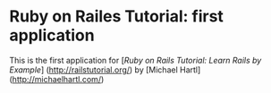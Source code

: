 # Ruby on Railes Tutorial: first application

This is the first application for [*Ruby on Rails Tutorial: Learn Rails by Example*] (http://railstutorial.org/)
by [Michael Hartl] (http://michaelhartl.com/)